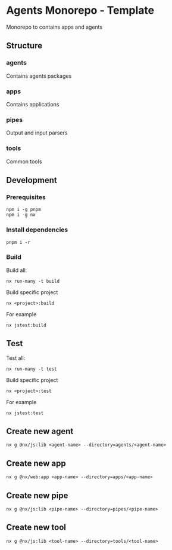 # Agents Monorepo - Template
Monorepo to contains apps and agents

## Structure
### agents
Contains agents packages

### apps
Contains applications

### pipes
Output and input parsers

### tools
Common tools

## Development

### Prerequisites

```shell
npm i -g pnpm
npm i -g nx
```

### Install dependencies
```shell
pnpm i -r
```

### Build

Build all:
```shell
nx run-many -t build
```

Build specific project
```shell
nx <project>:build
```
For example
```shell
nx jstest:build
```

## Test

Test all:
```shell
nx run-many -t test
```

Build specific project
```shell
nx <project>:test
```
For example
```shell
nx jstest:test
```
## Create new agent
```shell
nx g @nx/js:lib <agent-name> --directory=agents/<agent-name>
```

## Create new app
```shell
nx g @nx/web:app <app-name> --directory=apps/<app-name>
```

## Create new pipe
```shell
nx g @nx/js:lib <pipe-name> --directory=pipes/<pipe-name>
```

## Create new tool
```shell
nx g @nx/js:lib <tool-name> --directory=tools/<tool-name>
```
